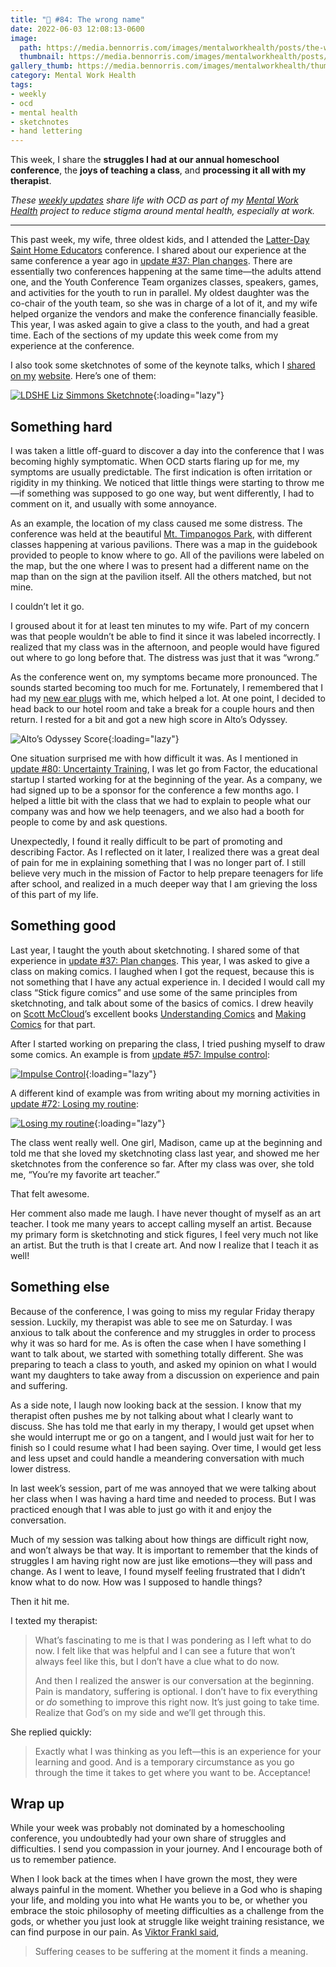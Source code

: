 ```yaml
---
title: "🧠 #84: The wrong name"
date: 2022-06-03 12:08:13-0600
image: 
  path: https://media.bennorris.com/images/mentalworkhealth/posts/the-wrong-name.jpg
  thumbnail: https://media.bennorris.com/images/mentalworkhealth/posts/thumbnails/the-wrong-name.jpg
gallery_thumb: https://media.bennorris.com/images/mentalworkhealth/thumbs/the-wrong-name.jpg
category: Mental Work Health
tags:
- weekly
- ocd
- mental health
- sketchnotes
- hand lettering
---
```


This week, I share the **struggles I had at our annual homeschool conference**, the **joys of teaching a class**, and **processing it all with my therapist**.

_These [weekly updates](https://bennorris.com/tags/weekly-update/) share life with OCD as part of my [Mental Work Health](https://bennorris.com/mental-work-health) project to reduce stigma around mental health, especially at work._

***

This past week, my wife, three oldest kids, and I attended the [Latter-Day Saint Home Educators](https://ldshe.org/) conference. I shared about our experience at the same conference a year ago in [update #37: Plan changes](https://bennorris.com/2021/06/04/plan-changes). There are essentially two conferences happening at the same time—the adults attend one, and the Youth Conference Team organizes classes, speakers, games, and activities for the youth to run in parallel. My oldest daughter was the co-chair of the youth team, so she was in charge of a lot of it, and my wife helped organize the vendors and make the conference financially feasible. This year, I was asked again to give a class to the youth, and had a great time. Each of the sections of my update this week come from my experience at the conference.

I also took some sketchnotes of some of the keynote talks, which I [shared](https://bennorris.com/2022/05/25/ldshe-opening-keynote-sketchnotes) [on my](https://bennorris.com/2022/05/26/ldshe-liz-simmons-sketchnotes) [website](https://bennorris.com/2022/05/27/ldshe-dan-ralphs-sketchnotes). Here’s one of them:

[![LDSHE Liz Simmons Sketchnote](https://media.bennorris.com/images/gospelsketcher/ldshe/2022/ldshe-22-liz-simmons-02.jpg)](https://bennorris.com/2022/05/26/ldshe-liz-simmons-sketchnotes){:loading="lazy"}


## Something hard

I was taken a little off-guard to discover a day into the conference that I was becoming highly symptomatic. When OCD starts flaring up for me, my symptoms are usually predictable. The first indication is often irritation or rigidity in my thinking. We noticed that little things were starting to throw me—if something was supposed to go one way, but went differently, I had to comment on it, and usually with some annoyance.

As an example, the location of my class caused me some distress. The conference was held at the beautiful [Mt. Timpanogos Park](https://orem.org/mt-timpanogos-park/), with different classes happening at various pavilions. There was a map in the guidebook provided to people to know where to go. All of the pavilions were labeled on the map, but the one where I was to present had a different name on the map than on the sign at the pavilion itself. All the others matched, but not mine.

I couldn’t let it go.

I groused about it for at least ten minutes to my wife. Part of my concern was that people wouldn’t be able to find it since it was labeled incorrectly. I realized that my class was in the afternoon, and people would have figured out where to go long before that. The distress was just that it was “wrong.”

As the conference went on, my symptoms became more pronounced. The sounds started becoming too much for me. Fortunately, I remembered that I had my [new ear plugs](https://us.loopearplugs.com/) with me, which helped a lot. At one point, I decided to head back to our hotel room and take a break for a couple hours and then return. I rested for a bit and got a new high score in Alto’s Odyssey.

![Alto’s Odyssey Score](https://media.bennorris.com/images/mentalworkhealth/posts/altos-odyssey.jpg){:loading="lazy"}

One situation surprised me with how difficult it was. As I mentioned in [update #80: Uncertainty Training](https://bennorris.com/2022/05/06/uncertainty-training), I was let go from Factor, the educational startup I started working for at the beginning of the year. As a company, we had signed up to be a sponsor for the conference a few months ago. I helped a little bit with the class that we had to explain to people what our company was and how we help teenagers, and we also had a booth for people to come by and ask questions.

Unexpectedly, I found it really difficult to be part of promoting and describing Factor. As I reflected on it later, I realized there was a great deal of pain for me in explaining something that I was no longer part of. I still believe very much in the mission of Factor to help prepare teenagers for life after school, and realized in a much deeper way that I am grieving the loss of this part of my life.


## Something good

Last year, I taught the youth about sketchnoting. I shared some of that experience in [update #37: Plan changes](https://bennorris.com/2021/06/04/plan-changes). This year, I was asked to give a class on making comics. I laughed when I got the request, because this is not something that I have any actual experience in. I decided I would call my class “Stick figure comics” and use some of the same principles from sketchnoting, and talk about some of the basics of comics. I drew heavily on [Scott McCloud](https://en.wikipedia.org/wiki/Scott_McCloud)’s excellent books [Understanding Comics](https://en.wikipedia.org/wiki/Understanding_Comics) and [Making Comics](https://en.wikipedia.org/wiki/Making_Comics) for that part.

After I started working on preparing the class, I tried pushing myself to draw some comics. An example is from [update #57: Impulse control](https://bennorris.com/2021/10/22/impulse-control):

[![Impulse Control](https://media.bennorris.com/images/mentalworkhealth/posts/impulse-control.jpg)](https://bennorris.com/2021/10/22/impulse-control){:loading="lazy"}

A different kind of example was from writing about my morning activities in [update #72: Losing my routine](https://bennorris.com/2022/03/12/losing-my-routine):

[![Losing my routine](https://media.bennorris.com/images/mentalworkhealth/posts/losing-my-routine.jpg)](https://bennorris.com/2022/03/12/losing-my-routine){:loading="lazy"}

The class went really well. One girl, Madison, came up at the beginning and told me that she loved my sketchnoting class last year, and showed me her sketchnotes from the conference so far. After my class was over, she told me, “You’re my favorite art teacher.”

That felt awesome.

Her comment also made me laugh. I have never thought of myself as an art teacher. I took me many years to accept calling myself an artist. Because my primary form is sketchnoting and stick figures, I feel very much not like an artist. But the truth is that I create art. And now I realize that I teach it as well!


## Something else

Because of the conference, I was going to miss my regular Friday therapy session. Luckily, my therapist was able to see me on Saturday. I was anxious to talk about the conference and my struggles in order to process why it was so hard for me. As is often the case when I have something I want to talk about, we started with something totally different. She was preparing to teach a class to youth, and asked my opinion on what I would want my daughters to take away from a discussion on experience and pain and suffering.

As a side note, I laugh now looking back at the session. I know that my therapist often pushes me by not talking about what I clearly want to discuss. She has told me that early in my therapy, I would get upset when she would interrupt me or go on a tangent, and I would just wait for her to finish so I could resume what I had been saying. Over time, I would get less and less upset and could handle a meandering conversation with much lower distress.

In last week’s session, part of me was annoyed that we were talking about her class when I was having a hard time and needed to process. But I was practiced enough that I was able to just go with it and enjoy the conversation.

Much of my session was talking about how things are difficult right now, and won’t always be that way. It is important to remember that the kinds of struggles I am having right now are just like emotions—they will pass and change. As I went to leave, I found myself feeling frustrated that I didn’t know what to do now. How was I supposed to handle things?

Then it hit me.

I texted my therapist:

> What’s fascinating to me is that I was pondering as I left what to do now. I felt like that was helpful and I can see a future that won’t always feel like this, but I don’t have a clue what to do now.
> 
> And then I realized the answer is our conversation at the beginning. Pain is mandatory, suffering is optional. I don’t have to fix everything or _do_ something to improve this right now. It’s just going to take time. Realize that God’s on my side and we’ll get through this.

She replied quickly:

> Exactly what I was thinking as you left—this is an experience for your learning and good. And is a temporary circumstance as you go through the time it takes to get where you want to be. Acceptance!


## Wrap up

While your week was probably not dominated by a homeschooling conference, you undoubtedly had your own share of struggles and difficulties. I send you compassion in your journey. And I encourage both of us to remember patience.

When I look back at the times when I have grown the most, they were always painful in the moment. Whether you believe in a God who is shaping your life, and molding you into what He wants you to be, or whether you embrace the stoic philosophy of meeting difficulties as a challenge from the gods, or whether you just look at struggle like weight training resistance, we can find purpose in our pain. As [Viktor Frankl said](https://en.wikipedia.org/wiki/Man%27s_Search_for_Meaning),

> Suffering ceases to be suffering at the moment it finds a meaning.
